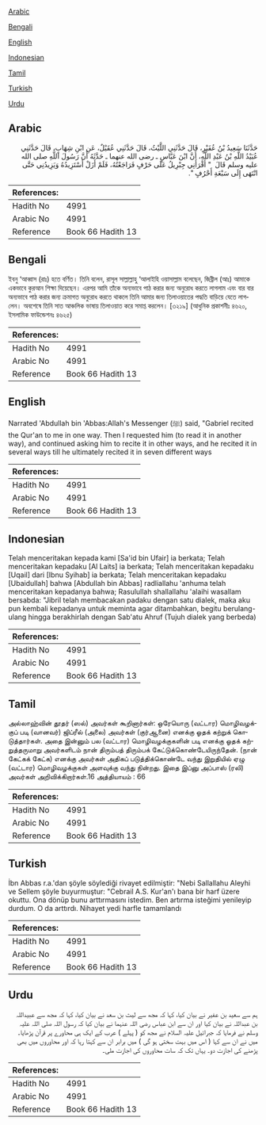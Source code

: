 [Arabic](#arabic)

[Bengali](#bengali)

[English](#english)

[Indonesian](#indonesian)

[Tamil](#tamil)

[Turkish](#turkish)

[Urdu](#urdu)

## Arabic


<div dir="rtl" lang="ar" style={{fontSize:'larger',backgroundColor:'#f8f9fa',padding:20}}>
حَدَّثَنَا سَعِيدُ بْنُ عُفَيْرٍ، قَالَ حَدَّثَنِي اللَّيْثُ، قَالَ حَدَّثَنِي عُقَيْلٌ، عَنِ ابْنِ شِهَابٍ، قَالَ حَدَّثَنِي عُبَيْدُ اللَّهِ بْنُ عَبْدِ اللَّهِ، أَنَّ ابْنَ عَبَّاسٍ ـ رضى الله عنهما ـ حَدَّثَهُ أَنَّ رَسُولَ اللَّهِ صلى الله عليه وسلم قَالَ ‏ "‏ أَقْرَأَنِي جِبْرِيلُ عَلَى حَرْفٍ فَرَاجَعْتُهُ، فَلَمْ أَزَلْ أَسْتَزِيدُهُ وَيَزِيدُنِي حَتَّى انْتَهَى إِلَى سَبْعَةِ أَحْرُفٍ ‏"‏‏.‏
</div>
<div style={{backgroundColor:'#f8f9fa',padding:20, marginBottom: 10}}><table> <thead> <tr> <th>References:</th> <th></th> </tr> </thead> <tbody><tr><td>Hadith No</td><td>4991</td></tr><tr><td>Arabic No</td><td>4991</td></tr><tr><td>Reference</td><td>Book 66 Hadith 13</td></tr></tbody></table></div>

## Bengali


<div dir="ltr" lang="bn" style={{fontSize:'larger',backgroundColor:'#f8f9fa',padding:20}}>
ইবনু ‘আব্বাস (রাঃ) হতে বর্ণিত। তিনি বলেন, রাসূল সাল্লাল্লাহু ‘আলাইহি ওয়াসাল্লাম বলেছেন, জিব্রীল (আঃ) আমাকে একভাবে কুরআন শিক্ষা দিয়েছেন। এরপর আমি তাঁকে অন্যভাবে পাঠ করার জন্য অনুরোধ করতে লাগলাম এবং বার বার অন্যভাবে পাঠ করার জন্য ক্রমাগত অনুরোধ করতে থাকলে তিনি আমার জন্য তিলাওয়াতের পদ্ধতি বাড়িয়ে যেতে লাগলেন। অবশেষে তিনি সাত আঞ্চলিক ভাষায় তিলাওয়াত করে সমাপ্ত করলেন। [৩২১৯] (আধুনিক প্রকাশনীঃ ৪৬২০, ইসলামিক ফাউন্ডেশনঃ ৪৬২৫)
</div>
<div style={{backgroundColor:'#f8f9fa',padding:20, marginBottom: 10}}><table> <thead> <tr> <th>References:</th> <th></th> </tr> </thead> <tbody><tr><td>Hadith No</td><td>4991</td></tr><tr><td>Arabic No</td><td>4991</td></tr><tr><td>Reference</td><td>Book 66 Hadith 13</td></tr></tbody></table></div>

## English


<div dir="ltr" lang="en" style={{fontSize:'larger',backgroundColor:'#f8f9fa',padding:20}}>
Narrated 'Abdullah bin 'Abbas:Allah's Messenger (ﷺ) said, "Gabriel recited the Qur'an to me in one way. Then I requested him (to read it in another way), and continued asking him to recite it in other ways, and he recited it in several ways till he ultimately recited it in seven different ways
</div>
<div style={{backgroundColor:'#f8f9fa',padding:20, marginBottom: 10}}><table> <thead> <tr> <th>References:</th> <th></th> </tr> </thead> <tbody><tr><td>Hadith No</td><td>4991</td></tr><tr><td>Arabic No</td><td>4991</td></tr><tr><td>Reference</td><td>Book 66 Hadith 13</td></tr></tbody></table></div>

## Indonesian


<div dir="ltr" lang="id" style={{fontSize:'larger',backgroundColor:'#f8f9fa',padding:20}}>
Telah menceritakan kepada kami [Sa'id bin Ufair] ia berkata; Telah menceritakan kepadaku [Al Laits] ia berkata; Telah menceritakan kepadaku [Uqail] dari [Ibnu Syihab] ia berkata; Telah menceritakan kepadaku [Ubaidullah] bahwa [Abdullah bin Abbas] radliallahu 'anhuma telah menceritakan kepadanya bahwa; Rasulullah shallallahu 'alaihi wasallam bersabda: "Jibril telah membacakan padaku dengan satu dialek, maka aku pun kembali kepadanya untuk meminta agar ditambahkan, begitu berulang-ulang hingga berakhirlah dengan Sab'atu Ahruf (Tujuh dialek yang berbeda)
</div>
<div style={{backgroundColor:'#f8f9fa',padding:20, marginBottom: 10}}><table> <thead> <tr> <th>References:</th> <th></th> </tr> </thead> <tbody><tr><td>Hadith No</td><td>4991</td></tr><tr><td>Arabic No</td><td>4991</td></tr><tr><td>Reference</td><td>Book 66 Hadith 13</td></tr></tbody></table></div>

## Tamil


<div dir="ltr" lang="ta" style={{fontSize:'larger',backgroundColor:'#f8f9fa',padding:20}}>
அல்லாஹ்வின் தூதர் (ஸல்) அவர்கள் கூறினார்கள்: ஒரேயொரு (வட்டார) மொழிவழக்குப் படி (வானவர்) ஜிப்ரீல் (அலை) அவர்கள் (குர்ஆனை) எனக்கு ஓதக் கற்றுக் கொடுத்தார்கள். அதை இன்னும் பல (வட்டார) மொழிவழக்குகளின் படி எனக்கு ஓதக் கற்றுத்தருமாறு அவர்களிடம் நான் திரும்பத் திரும்பக் கேட்டுக்கொண்டேயிருந்தேன். (நான் கேட்கக் கேட்க) எனக்கு அவர்கள் அதிகப் படுத்திக்கொண்டே வந்து இறுதியில் ஏழு (வட்டார) மொழிவழக்குகள் அளவுக்கு வந்து நின்றது. இதை இப்னு அப்பாஸ் (ரலி) அவர்கள் அறிவிக்கிறார்கள்.16 அத்தியாயம் : 66
</div>
<div style={{backgroundColor:'#f8f9fa',padding:20, marginBottom: 10}}><table> <thead> <tr> <th>References:</th> <th></th> </tr> </thead> <tbody><tr><td>Hadith No</td><td>4991</td></tr><tr><td>Arabic No</td><td>4991</td></tr><tr><td>Reference</td><td>Book 66 Hadith 13</td></tr></tbody></table></div>

## Turkish


<div dir="ltr" lang="tr" style={{fontSize:'larger',backgroundColor:'#f8f9fa',padding:20}}>
İbn Abbas r.a.'dan şöyle söylediği rivayet edilmiştir: "Nebi Sallallahu Aleyhi ve Sellem şöyle buyurmuştur: "Cebrail A.S. Kur'an'ı bana bir harf üzere okuttu. Ona dönüp bunu arttırmasını istedim. Ben artırma isteğimi yenileyip durdum. O da arttırdı. Nihayet yedi harfle tamamlandı
</div>
<div style={{backgroundColor:'#f8f9fa',padding:20, marginBottom: 10}}><table> <thead> <tr> <th>References:</th> <th></th> </tr> </thead> <tbody><tr><td>Hadith No</td><td>4991</td></tr><tr><td>Arabic No</td><td>4991</td></tr><tr><td>Reference</td><td>Book 66 Hadith 13</td></tr></tbody></table></div>

## Urdu


<div dir="rtl" lang="ur" style={{fontSize:'larger',backgroundColor:'#f8f9fa',padding:20}}>
ہم سے سعید بن عفیر نے بیان کیا، کہا کہ مجھ سے لیث بن سعد نے بیان کیا، کہا کہ مجھ سے عبیداللہ بن عبداللہ نے بیان کیا اور ان سے ابن عباس رضی اللہ عنہما نے بیان کیا کہ رسول اللہ صلی اللہ علیہ وسلم نے فرمایا کہ جبرائیل علیہ السلام نے مجھ کو ( پہلے ) عرب کے ایک ہی محاورے پر قرآن پڑھایا۔ میں نے ان سے کہا ( اس میں بہت سختی ہو گی ) میں برابر ان سے کہتا رہا کہ اور محاوروں میں بھی پڑھنے کی اجازت دو۔ یہاں تک کہ سات محاوروں کی اجازت ملی۔
</div>
<div style={{backgroundColor:'#f8f9fa',padding:20, marginBottom: 10}}><table> <thead> <tr> <th>References:</th> <th></th> </tr> </thead> <tbody><tr><td>Hadith No</td><td>4991</td></tr><tr><td>Arabic No</td><td>4991</td></tr><tr><td>Reference</td><td>Book 66 Hadith 13</td></tr></tbody></table></div>